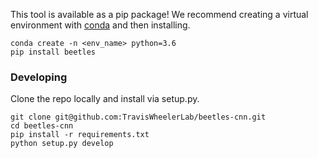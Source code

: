 This tool is available as a pip package!
We recommend creating a virtual environment with
[conda](https://docs.conda.io/en/latest/) and then installing.

```
conda create -n <env_name> python=3.6
pip install beetles
```
### Developing
Clone the repo locally and install via setup.py.

```
git clone git@github.com:TravisWheelerLab/beetles-cnn.git
cd beetles-cnn
pip install -r requirements.txt
python setup.py develop
```
